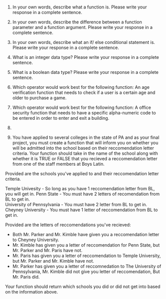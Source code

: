 #
1. In your own words, describe what a function is. Please write your response in a complete sentence.

2. In your own words, describe the difference between a function parameter and a function argument. 
Please write your response in a complete sentence.

3. In your own words, describe what an if/ else conditional statement is. Please write your response
in a complete sentence.

4. What is an integer data type?  Please write your response in a complete sentence.

5. What is a boolean data type? Please write your response in a complete sentence.

6. Which operator would work best for the following function: An age verification function that needs to check if a user is a certain age and older to purchase a game.

7. Which operator would work best for the following function: A office security function that needs to have a specific alpha-numeric code to be entered in order to enter and exit a building. 

8. 

9. You have applied to several colleges in the state of PA and as your final project, you must create a function
that will inform you on whether you will be admitted into the school based on their reccomendation letter
criteria. Your function should take in the name of the school along with whether it is TRUE or FALSE that you recieved a reccomendation letter from one of the staff members at Boys Latin. 

Provided are the schools you've applied to and their reccomendation letter criteria. 

Temple Univesity - So long as you have 1 reccomendation letter from BL, you will get in.
Penn State - You must have 2 letters of recomendation from BL to get in.  
University of Pennsylvania - You must have 2 letter from BL to get in.
Cheyney University - You must have 1 letter of reccomendation from BL to get in. 

Provided are the letters of reccomendations you've recieved:
- Both Mr. Parker and Mr. Kimble have given you a reccomendation letter to Cheyney University.
- Mr. Kimble has given you a letter of reccomendation for Penn State, but Mr. Parker and Mr. Paris have not. 
- Mr. Paris has given you a letter of reccomendation to Temple University, but Mr. Parker and Mr. Kimble have not. 
- Mr. Parker has given you a letter of reccomnedation to The University of Pennsylvania, Mr. Kimble did not give you letter of reccomendation, But Mr. Paris did. 

Your function should return which schools you did or did not get into based on the information above.
